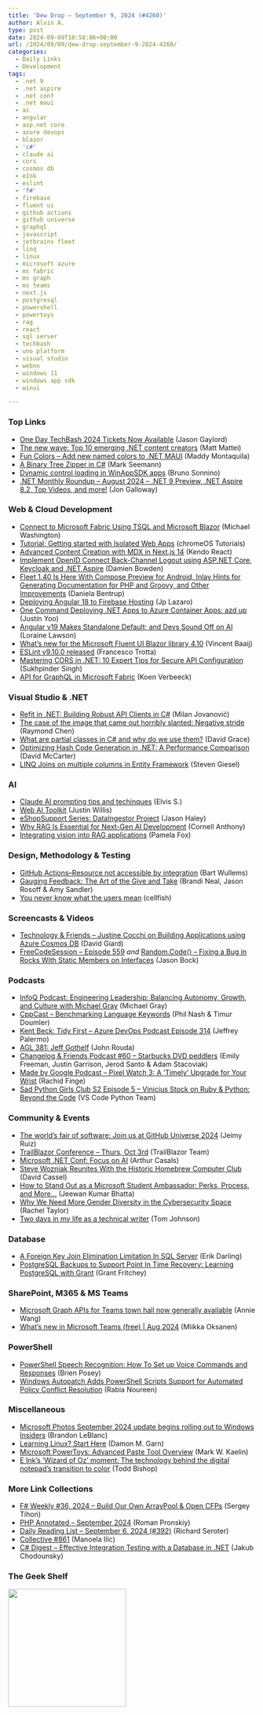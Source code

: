 ```yaml
---
title: 'Dew Drop – September 9, 2024 (#4260)'
author: Alvin A.
type: post
date: 2024-09-09T10:58:06+00:00
url: /2024/09/09/dew-drop-september-9-2024-4260/
categories:
  - Daily Links
  - Development
tags:
  - .net 9
  - .net aspire
  - .net conf
  - .net maui
  - ai
  - angular
  - asp.net core
  - azure devops
  - blazor
  - 'c#'
  - claude ai
  - cors
  - cosmos db
  - eInk
  - eslint
  - 'f#'
  - firebase
  - fluent ui
  - github actions
  - github universe
  - graphql
  - javascript
  - jetbrains fleet
  - linq
  - linux
  - microsoft azure
  - ms fabric
  - ms graph
  - ms teams
  - next.js
  - postgresql
  - powershell
  - powertoys
  - rag
  - react
  - sql server
  - techbash
  - uno platform
  - visual studio
  - webnn
  - windows 11
  - windows app sdk
  - winui

---
```

### <a name="top"></a>Top Links

  * <a href="https://www.jasongaylord.com/blog/2024/09/09/one-day-techbash-tickets-now-available" target="_blank" rel="noopener">One Day TechBash 2024 Tickets Now Available</a> (Jason Gaylord)
  * <a href="https://dev.to/uno-platform/the-new-wave-top-10-emerging-net-content-creators-28k3" target="_blank" rel="noopener">The new wave: Top 10 emerging .NET content creators</a> (Matt Mattei)
  * <a href="https://github.com/maddymontaquila/funcolors" target="_blank" rel="noopener">Fun Colors &#8211; Add new named colors to .NET MAUI</a> (Maddy Montaquila)
  * <a href="https://blog.ploeh.dk/2024/09/09/a-binary-tree-zipper-in-c/" target="_blank" rel="noopener">A Binary Tree Zipper in C#</a> (Mark Seemann)
  * <a href="https://blog.revolution.com.br/2024/09/08/dynamic-control-loading-in-winappsdk-apps/?utm_source=rss&utm_medium=rss&utm_campaign=dynamic-control-loading-in-winappsdk-apps" target="_blank" rel="noopener">Dynamic control loading in WinAppSDK apps</a> (Bruno Sonnino)
  * <a href="http://www.youtube.com/watch?v=Du4chjU-acs" target="_blank" rel="noopener">.NET Monthly Roundup &#8211; August 2024 &#8211; .NET 9 Preview, .NET Aspire 8.2, Top Videos, and more!</a> (Jon Galloway)



### <a name="web"></a>Web & Cloud Development

  * <a href="https://blazordata.net/ViewBlogPost/2" target="_blank" rel="noopener">Connect to Microsoft Fabric Using TSQL and Microsoft Blazor</a> (Michael Washington)
  * <a href="https://chromeos.dev/en/tutorials/getting-started-with-isolated-web-apps" target="_blank" rel="noopener">Tutorial: Getting started with Isolated Web Apps</a> (chromeOS Tutorials)
  * <a href="https://www.telerik.com/blogs/advanced-content-creation-mdx-next-js-14" target="_blank" rel="noopener">Advanced Content Creation with MDX in Next.js 14</a> (Kendo React)
  * <a href="https://damienbod.com/2024/09/09/implement-openid-connect-back-channel-logout-using-asp-net-core-keycloak-and-net-aspire/" target="_blank" rel="noopener">Implement OpenID Connect Back-Channel Logout using ASP.NET Core, Keycloak and .NET Aspire</a> (Damien Bowden)
  * <a href="https://blog.jetbrains.com/fleet/2024/09/fleet-1-40-is-here-with-compose-preview-for-android-inlay-hints-for-generating-documentation-for-php-and-groovy-and-other-improvements/" target="_blank" rel="noopener">Fleet 1.40 Is Here With Compose Preview for Android, Inlay Hints for Generating Documentation for PHP and Groovy, and Other Improvements</a> (Daniela Bentrup)
  * <a href="https://dev.to/jplazaro/deploying-angular18-to-firebase-hosting-3d3p" target="_blank" rel="noopener">Deploying Angular 18 to Firebase Hosting</a> (Jp Lazaro)
  * <a href="https://dev.to/azure/one-command-deploying-net-apps-to-azure-container-apps-azd-up-54do" target="_blank" rel="noopener">One Command Deploying .NET Apps to Azure Container Apps: azd up</a> (Justin Yoo)
  * <a href="https://thenewstack.io/angular-v19-makes-standalone-default-and-devs-sound-off-on-ai/" target="_blank" rel="noopener">Angular v19 Makes Standalone Default; and Devs Sound Off on AI</a> (Loraine Lawson)
  * <a href="https://baaijte.net/blog/microsoft-fluentui-aspnetcore.components-4.10/" target="_blank" rel="noopener">What&#8217;s new for the Microsoft Fluent UI Blazor library 4.10</a> (Vincent Baaij)
  * <a href="https://eslint.org/blog/2024/09/eslint-v9.10.0-released/" target="_blank" rel="noopener">ESLint v9.10.0 released</a> (Francesco Trotta)
  * <a href="https://hackernoon.com/mastering-cors-in-net-10-expert-tips-for-secure-api-configuration?source=rss" target="_blank" rel="noopener">Mastering CORS in .NET: 10 Expert Tips for Secure API Configuration</a> (Sukhpinder Singh)
  * <a href="https://www.mssqltips.com/sqlservertip/8077/api-for-graphql-in-microsoft-fabric/" target="_blank" rel="noopener">API for GraphQL in Microsoft Fabric</a> (Koen Verbeeck)



### <a name="dotnet"></a>Visual Studio & .NET

  * <a href="https://www.milanjovanovic.tech/blog/refit-in-dotnet-building-robust-api-clients-in-csharp" target="_blank" rel="noopener">Refit in .NET: Building Robust API Clients in C#</a> (Milan Jovanović)
  * <a href="https://devblogs.microsoft.com/oldnewthing/20240906-00/?p=110228" target="_blank" rel="noopener">The case of the image that came out horribly slanted: Negative stride</a> (Raymond Chen)
  * <a href="https://www.roundthecode.com/dotnet-tutorials/what-are-partial-classes-csharp-why-do-we-use-them" target="_blank" rel="noopener">What are partial classes in C# and why do we use them?</a> (David Grace)
  * <a href="https://dotnettips.wordpress.com/2024/09/08/optimizing-hash-code-generation-in-net-a-performance-comparison/" target="_blank" rel="noopener">Optimizing Hash Code Generation in .NET: A Performance Comparison</a> (David McCarter)
  * <a href="https://steven-giesel.com/blogPost/78753461-d80f-4f81-9b4d-6484066aa43e" target="_blank" rel="noopener">LINQ Joins on multiple columns in Entity Framework</a> (Steven Giesel)



### AI

  * <a href="https://www.linkedin.com/posts/omarsar_anthropics-recent-ai-prompt-engineering-activity-7237909744114413568-lzdJ/" target="_blank" rel="noopener">Claude AI prompting tips and techinques</a> (Elvis S.)
  * <a href="https://github.com/jgw96/web-ai-toolkit" target="_blank" rel="noopener">Web AI Toolkit</a> (Justin Willis)
  * <a href="https://jasonhaley.com/2024/09/05/eshopsupport-dataingestor/" target="_blank" rel="noopener">eShopSupport Series: DataIngestor Project</a> (Jason Haley)
  * <a href="https://thenewstack.io/why-rag-is-essential-for-next-gen-ai-development/" target="_blank" rel="noopener">Why RAG Is Essential for Next-Gen AI Development</a> (Cornell Anthony)
  * <a href="http://blog.pamelafox.org/2024/09/integrating-vision-into-rag-applications.html" target="_blank" rel="noopener">Integrating vision into RAG applications</a> (Pamela Fox)



### <a name="design"></a>Design, Methodology & Testing

  * <a href="https://bartwullems.blogspot.com/2024/09/github-actionsresource-not-accessible.html" target="_blank" rel="noopener">GitHub Actions–Resource not accessible by integration</a> (Bart Wullems)
  * <a href="https://www.radicalcandor.com/blog/gauging-feedback/" target="_blank" rel="noopener">Gauging Feedback: The Art of the Give and Take</a> (Brandi Neal, Jason Rosoff & Amy Sandler)
  * <a href="http://blog.cellfish.se/2024/09/you-never-know-what-users-mean.html" target="_blank" rel="noopener">You never know what the users mean</a> (cellfish)



### <a name="videos"></a>Screencasts & Videos

  * <a href="https://davidgiard.com/justine-cocchi-on-building-applications-using-azure-cosmos-db" target="_blank" rel="noopener">Technology & Friends &#8211; Justine Cocchi on Building Applications using Azure Cosmos DB</a> (David Giard)
  * <a href="http://www.youtube.com/watch?v=VNL6Fvsp49U" target="_blank" rel="noopener">FreeCodeSession &#8211; Episode 559</a> _and_ <a href="http://www.youtube.com/watch?v=kJVPuDsa4cU" target="_blank" rel="noopener">Random.Code() &#8211; Fixing a Bug in Rocks With Static Members on Interfaces</a> (Jason Bock)



### <a name="podcasts"></a>Podcasts

  * <a href="https://www.infoq.com/podcasts/leadership-autonomy-growth/" target="_blank" rel="noopener">InfoQ Podcast: Engineering Leadership: Balancing Autonomy, Growth, and Culture with Michael Gray</a> (Michael Gray)
  * <a href="https://cppcast.com/benchmarking_language_keywords/" target="_blank" rel="noopener">CppCast &#8211; Benchmarking Language Keywords</a> (Phil Nash & Timur Doumler)
  * <a href="http://feed.azuredevops.show/kent-beck-tidy-first-episode-314" target="_blank" rel="noopener">Kent Beck: Tidy First &#8211; Azure DevOps Podcast Episode 314</a> (Jeffrey Palermo)
  * <a href="https://www.ageekleader.com/agl-381-jeff-gothelf/" target="_blank" rel="noopener">AGL 381: Jeff Gothelf</a> (John Rouda)
  * <a href="https://changelog.com/friends/60" target="_blank" rel="noopener">Changelog & Friends Podcast #60 &#8211; Starbucks DVD peddlers</a> (Emily Freeman, Justin Garrison, Jerod Santo & Adam Stacoviak)
  * <a href="https://shows.acast.com/made-by-google-podcast/episodes/66d8bf529c7d98a7f89d6fd2" target="_blank" rel="noopener">Made by Google Podcast &#8211; Pixel Watch 3: A &#8216;Timely&#8217; Upgrade for Your Wrist</a> (Rachid Finge)
  * <a href="https://podcasts.apple.com/us/podcast/s2-episode-5-vinicius-stock-on-ruby-python-beyond-the-code/id1625160773?i=1000668670899" target="_blank" rel="noopener">Sad Python Girls Club S2 Episode 5 &#8211; Vinicius Stock on Ruby & Python: Beyond the Code</a> (VS Code Python Team)



### <a name="events"></a>Community & Events

  * <a href="https://github.blog/news-insights/company-news/the-worlds-fair-of-software-join-us-at-github-universe-2024/" target="_blank" rel="noopener">The world’s fair of software: Join us at GitHub Universe 2024</a> (Jeimy Ruiz)
  * <a href="https://trailblazor.net/" target="_blank" rel="noopener">TrailBlazor Conference &#8211; Thurs, Oct 3rd</a> (TrailBlazor Team)
  * <a href="https://www.infoq.com/news/2024/09/dotnet-conf-focus-ai/?utm_campaign=infoq_content&utm_source=infoq&utm_medium=feed&utm_term=global" target="_blank" rel="noopener">Microsoft .NET Conf: Focus on AI</a> (Arthur Casals)
  * <a href="https://thenewstack.io/steve-wozniak-reunites-with-the-historic-homebrew-computer-club/" target="_blank" rel="noopener">Steve Wozniak Reunites With the Historic Homebrew Computer Club</a> (David Cassel)
  * <a href="https://techcommunity.microsoft.com/t5/educator-developer-blog/how-to-stand-out-as-a-microsoft-student-ambassador-perks-process/ba-p/4232299" target="_blank" rel="noopener">How to Stand Out as a Microsoft Student Ambassador: Perks, Process, and More&#8230;</a> (Jeewan Kumar Bhatta)
  * <a href="https://www.docker.com/blog/why-we-need-more-gender-diversity-in-the-cybersecurity-space/" target="_blank" rel="noopener">Why We Need More Gender Diversity in the Cybersecurity Space</a> (Rachel Taylor)
  * <a href="https://idratherbewriting.com/blog/two-days-in-life-as-technical-writer-reflection" target="_blank" rel="noopener">Two days in my life as a technical writer</a> (Tom Johnson)



### <a name="sql"></a>Database

  * <a href="https://erikdarling.com/a-foreign-key-join-elimination-limitation-in-sql-server/" target="_blank" rel="noopener">A Foreign Key Join Elimination Limitation In SQL Server</a> (Erik Darling)
  * <a href="https://www.red-gate.com/simple-talk/databases/postgresql/postgresql-backups-to-support-point-in-time-recovery-learning-postgresql-with-grant/" target="_blank" rel="noopener">PostgreSQL Backups to Support Point In Time Recovery: Learning PostgreSQL with Grant</a> (Grant Fritchey)



### <a name="sp"></a>SharePoint, M365 & MS Teams

  * <a href="https://devblogs.microsoft.com/microsoft365dev/microsoft-graph-apis-for-teams-town-hall-now-generally-available/" target="_blank" rel="noopener">Microsoft Graph APIs for Teams town hall now generally available</a> (Annie Wang)
  * <a href="https://techcommunity.microsoft.com/t5/microsoft-teams-free-blog/what-s-new-in-microsoft-teams-free-aug-2024/ba-p/4238944" target="_blank" rel="noopener">What&#8217;s new in Microsoft Teams (free) | Aug 2024</a> (Miikka Oksanen)



### <a name="ps"></a>PowerShell

  * <a href="https://www.itprotoday.com/powershell/powershell-speech-recognition-how-to-set-up-voice-commands-and-responses" target="_blank" rel="noopener">PowerShell Speech Recognition: How To Set up Voice Commands and Responses</a> (Brien Posey)
  * <a href="https://petri.com/windows-autopatch-powershell-scripts/" target="_blank" rel="noopener">Windows Autopatch Adds PowerShell Scripts Support for Automated Policy Conflict Resolution</a> (Rabia Noureen)



### <a name="misc"></a>Miscellaneous

  * <a href="https://blogs.windows.com/windows-insider/2024/09/06/microsoft-photos-september-2024-update-begins-rolling-out-to-windows-insiders/" target="_blank" rel="noopener">Microsoft Photos September 2024 update begins rolling out to Windows Insiders</a> (Brandon LeBlanc)
  * <a href="https://thenewstack.io/learning-linux-start-here/" target="_blank" rel="noopener">Learning Linux? Start Here</a> (Damon M. Garn)
  * <a href="https://www.techrepublic.com/article/microsoft-powertoys-advanced-paste-tool-overview/" target="_blank" rel="noopener">Microsoft PowerToys: Advanced Paste Tool Overview</a> (Mark W. Kaelin)
  * <a href="https://www.geekwire.com/2024/e-inks-wizard-of-oz-moment-the-technology-behind-the-digital-notepads-transition-to-color/" target="_blank" rel="noopener">E Ink’s ‘Wizard of Oz’ moment: The technology behind the digital notepad’s transition to color</a> (Todd Bishop)



### <a name="links"></a>More Link Collections

  * <a href="https://sergeytihon.com/2024/09/07/f-weekly-36-2024-build-our-own-arraypool-open-cfps/" target="_blank" rel="noopener">F# Weekly #36, 2024 – Build Our Own ArrayPool & Open CFPs</a> (Sergey Tihon)
  * <a href="https://blog.jetbrains.com/phpstorm/2024/09/php-annotated-september-2024/" target="_blank" rel="noopener">PHP Annotated – September 2024</a> (Roman Pronskiy)
  * <a href="http://seroter.com/2024/09/06/daily-reading-list-september-6-2024-392/" target="_blank" rel="noopener">Daily Reading List – September 6, 2024 (#392)</a> (Richard Seroter)
  * <a href="https://tympanus.net/codrops/collective/collective-861/" target="_blank" rel="noopener">Collective #861</a> (Manoela Ilic)
  * <a href="https://newsletter.csharpdigest.net/p/effective-integration-testing-database-net" target="_blank" rel="noopener">C# Digest &#8211; Effective Integration Testing with a Database in .NET</a> (Jakub Chodounsky)



### <a name="shelf"></a>The Geek Shelf

<a href="https://www.amazon.com/dp/1803243678/" target="_blank" rel="noopener"><img data-recalc-dims="1" loading="lazy" decoding="async" width="240" height="240" style="border: 0px currentcolor; border-image: none; background-image: none;" src="https://i0.wp.com/c.media-amazon.com/images/I/51JILwx8jkL._SS135_.jpg?resize=240%2C240&#038;ssl=1" border="0" /></a>